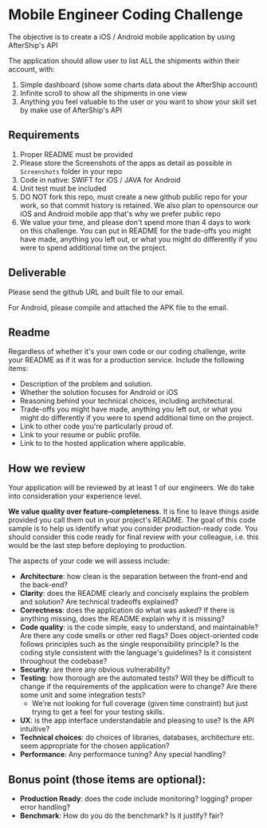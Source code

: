 # Mobile Engineer Coding Challenge

The objective is to create a iOS / Android mobile application by using AfterShip's API

The application should allow user to list ALL the shipments within their account, with:

1. Simple dashboard (show some charts data about the AfterShip account)
2. Infinite scroll to show all the shipments in one view
3. Anything you feel valuable to the user or you want to show your skill set by make use of AfterShip's API

## Requirements


1. Proper README must be provided
2. Please store the Screenshots of the apps as detail as possible in `Screenshots` folder in your repo 
3. Code in native: SWIFT for iOS / JAVA for Android
4. Unit test must be included
5. DO NOT fork this repo, must create a new github public repo for your work, so that commit history is retained. We also plan to opensource our iOS and Android mobile app that's why we prefer public repo
6. We value your time, and please don't spend more than 4 days to work on this challenge. You can put in README for the trade-offs you might have made, anything you left out, or what you might do differently if you were to spend additional time on the project.


## Deliverable

Please send the github URL and built file to our email.

For Android, please compile and attached the APK file to the email.

Readme
------

Regardless of whether it's your own code or our coding challenge, write your README as if it was for a production service. Include the following items:

* Description of the problem and solution.
* Whether the solution focuses for Android or iOS
* Reasoning behind your technical choices, including architectural. 
* Trade-offs you might have made, anything you left out, or what you might do differently if you were to spend additional time on the project.
* Link to other code you're particularly proud of.
* Link to your resume or public profile.
* Link to to the hosted application where applicable.


## How we review
Your application will be reviewed by at least 1 of our engineers. We do take into consideration your experience level.

**We value quality over feature-completeness**. It is fine to leave things aside provided you call them out in your project's README. The goal of this code sample is to help us identify what you consider production-ready code. You should consider this code ready for final review with your colleague, i.e. this would be the last step before deploying to production.

The aspects of your code we will assess include:

* **Architecture**: how clean is the separation between the front-end and the back-end?
* **Clarity**: does the README clearly and concisely explains the problem and solution? Are technical tradeoffs explained?
* **Correctness**: does the application do what was asked? If there is anything missing, does the README explain why it is missing?
* **Code quality**: is the code simple, easy to understand, and maintainable?  Are there any code smells or other red flags? Does object-oriented code follows principles such as the single responsibility principle? Is the coding style consistent with the language's guidelines? Is it consistent throughout the codebase?
* **Security**: are there any obvious vulnerability?
* **Testing**: how thorough are the automated tests? Will they be difficult to change if the requirements of the application were to change? Are there some unit and some integration tests?
	* We're not looking for full coverage (given time constraint) but just trying to get a feel for your testing skills.
* **UX**: is the app interface understandable and pleasing to use? Is the API intuitive?
* **Technical choices**: do choices of libraries, databases, architecture etc. seem appropriate for the chosen application?
* **Performance**: Any performance tuning? Any special handling?

## Bonus point (those items are optional):

* **Production Ready**: does the code include monitoring? logging? proper error handling?
* **Benchmark**:  How do you do the benchmark? Is it justify? fair?
